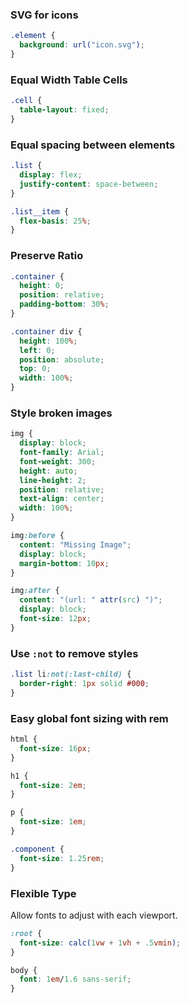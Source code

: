 ### SVG for icons

```css
.element {
  background: url("icon.svg");
}
```

### Equal Width Table Cells

```css
.cell {
  table-layout: fixed;
}
```

### Equal spacing between elements

```css
.list {
  display: flex;
  justify-content: space-between;
}

.list__item {
  flex-basis: 25%;
}
```

### Preserve Ratio

```css
.container {
  height: 0;
  position: relative;
  padding-bottom: 30%;
}

.container div {
  height: 100%;
  left: 0;
  position: absolute;
  top: 0;
  width: 100%;
}
```

### Style broken images

```css
img {
  display: block;
  font-family: Arial;
  font-weight: 300;
  height: auto;
  line-height: 2;
  position: relative;
  text-align: center;
  width: 100%;
}

img:before {
  content: "Missing Image";
  display: block;
  margin-bottom: 10px;
}

img:after {
  content: "(url: " attr(src) ")";
  display: block;
  font-size: 12px;
}
```

### Use `:not` to remove styles
```css
.list li:not(:last-child) {
  border-right: 1px solid #000;
}
```

### Easy global font sizing with rem

```css
html {
  font-size: 16px;
}

h1 {
  font-size: 2em;
}

p {
  font-size: 1em;
}

.component {
  font-size: 1.25rem;
}
```

### Flexible Type

Allow fonts to adjust with each viewport.

```css
:root {
  font-size: calc(1vw + 1vh + .5vmin);
}

body {
  font: 1em/1.6 sans-serif;
}
```
